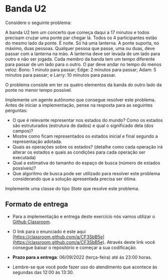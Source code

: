 # Banda U2

Considere o seguinte problema: 

A banda U2 tem um concerto que começa daqui a 17 minutos e
  todos precisam cruzar uma ponte par chegar lá. Todos os 4
  participantes estão do mesmo lado da ponte. É noite. Só
  há uma lanterna. A ponte suporta, no máximo, duas
  pessoas. Qualquer pessoa que passe, uma ou duas, deve passar com a
  lanterna na mão. A lanterna deve ser levada de um lado para outro
  e não ser jogada. Cada membro da banda tem um tempo diferente
  para passar de um lado para o outro. O par deve andar no tempo do
  menos veloz: Bono: 1 minuto para passar; Edge: 2 minutos para
  passar; Adam: 5 minutos para passar; e Larry: 10 minutos para
  passar.

O problema consiste em ter os quatro elementos da banda do outro lado
da ponte no menor tempo possível.

Implemente um agente autônomo que consegue resolver este problema. Antes de iniciar a implementação, pense na resposta para as seguintes perguntas: 

* O que é relevante representar nos estados do mundo? Como os
    estados são estruturados (estrutura de dados) e qual o significado
    dela (dos campos)?
* Mostre como ficam representados os estados inicial e final
    segundo a representação adotada.
* Quais as operações sobre os estados?
    (detalhe como cada operação irá alterar os estados e quais as
    condições para cada operação ser executada)
* Qual a estimativa do tamanho do espaço de busca (número de
    estados possíveis)?
* Que algoritmo de busca pode ser utilizado para resolver este problema considerando que
a solução apresentada precisa ser ótima. 

Implemente uma classe do tipo *State* que resolve este problema. 

## Formato de entrega

* Para a implementação e entrega deste exercício nós vamos utilizar o [Github Classroom](https://classroom.github.com/a/CF3SbB5e). 

* O link para o enunciado é este aqui [https://classroom.github.com/a/CF3SbB5e](https://classroom.github.com/a/CF3SbB5e). Através deste link você consegue baixar o repositório e começar a sua codificação. 

* **Prazo para a entrega**: 06/09/2022 (terça-feira) até às 23:00 horas. 

* Lembre-se que você pode fazer uso do atendimento que acontece às segundas das 12:00 às 13:30. 

